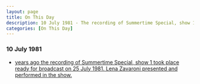 ```yaml
---
layout: page
title: On This Day
description: 10 July 1981 - The recording of Summertime Special, show 1 took place ready for broadcast on 25 July 1981. Lena Zavaroni presented and performed in the show.
categories: [On This Day]
---
```


### 10 July 1981
* [<span id="age1"></span> years ago the recording of Summertime Special, show 1 took place ready for broadcast on 25 July 1981. Lena Zavaroni presented and performed in the show.](/bbc%20one/1981/07/25/summertime-special.html)

<!-- Script for calculating number of years ago -->
<script>
var dob = '19810710';
var year = Number(dob.substr(0, 4));
var month = Number(dob.substr(4, 2)) - 1;
var day = Number(dob.substr(6, 2));
var today = new Date();
var age = today.getFullYear() - year;
if (today.getMonth() < month || (today.getMonth() == month && today.getDate() < day)) {
age--;
}
document.getElementById("age").innerHTML=age;
</script>

